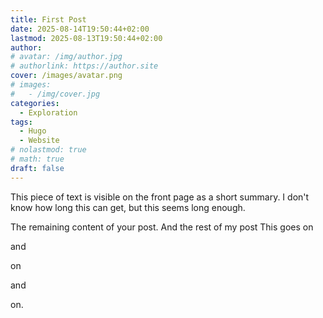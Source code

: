 ```yaml
---
title: First Post
date: 2025-08-14T19:50:44+02:00
lastmod: 2025-08-13T19:50:44+02:00
author:
# avatar: /img/author.jpg
# authorlink: https://author.site
cover: /images/avatar.png
# images:
#   - /img/cover.jpg
categories:
  - Exploration
tags:
  - Hugo
  - Website
# nolastmod: true
# math: true
draft: false
---
```


This piece of text is visible on the front page as a short summary. I don't know how long this can get, but this seems long enough.

<!--more-->

The remaining content of your post.
And the rest of my post
This goes on

and

on

and

on.
